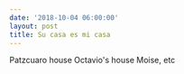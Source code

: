 ```yaml
---
date: '2018-10-04 06:00:00'
layout: post
title: Su casa es mi casa
---
```


Patzcuaro house
Octavio's house
Moise, etc